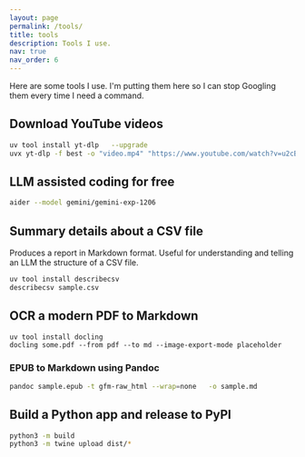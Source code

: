 ```yaml
---
layout: page
permalink: /tools/
title: tools
description: Tools I use.
nav: true
nav_order: 6
---
```


Here are some tools I use. I'm putting them here so I can stop Googling them every time I need a command.

## Download YouTube videos

```bash
uv tool install yt-dlp   --upgrade
uvx yt-dlp -f best -o "video.mp4" "https://www.youtube.com/watch?v=u2cB-9uM90Y"
```

## LLM assisted coding for free

```bash
aider --model gemini/gemini-exp-1206
```

## Summary details about a CSV file

Produces a report in Markdown format. Useful for understanding and telling an LLM the structure of a CSV file.

```bash
uv tool install describecsv
describecsv sample.csv
```

## OCR a modern PDF to Markdown

```
uv tool install docling
docling some.pdf --from pdf --to md --image-export-mode placeholder
```

### EPUB to Markdown using Pandoc

```bash
pandoc sample.epub -t gfm-raw_html --wrap=none   -o sample.md
```

## Build a Python app and release to PyPI

```bash
python3 -m build
python3 -m twine upload dist/*
```